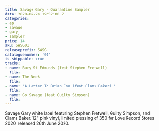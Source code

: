 ```yaml
---
title: Savage Gary - Quarantine Sampler
date: 2020-06-24 19:52:00 Z
categories:
- ep
- savage
- gary
- sampler
price: 14
sku: SWSG01
releaseprefix: SWSG
cataloguenumber: '01'
is-shippable: true
tracks:
- name: Bury St Edmunds (feat Stephen Fretwell)
  file: 
- name: The Week
  file: 
- name: 'A Letter To Brian Eno (feat Clams Baker) '
  file: 
- name: Go Savage (feat Guilty Simpson)
  file: 
---
```


Savage Gary white label featuring Stephen Fretwell, Guilty Simpson, and Clams Baker. 12" pink vinyl, limited pressing of 350 for Love Record Stores 2020, released 26th June 2020.

